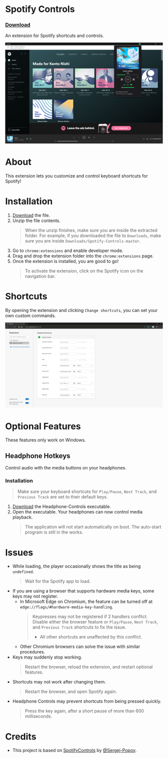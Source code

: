 # Spotify Controls
### [Download](https://github.com/KentoNishi/Spotify-Controls/archive/master.zip)
An extension for Spotify shortcuts and controls.

![Screeenshot](images/screenshot.png)

# About
This extension lets you customize and control keyboard shortcuts for Spotify!

# Installation
1. [Download](https://github.com/KentoNishi/Spotify-Controls/archive/master.zip) the file.
2. Unzip the file contents. 
    > When the unzip finishes, make sure you are inside the extracted folder. For example, if you downloaded the file to `Downloads`, make sure you are inside `Downloads/Spotify-Controls-master`.
3. Go to ``chrome:extensions`` and enable developer mode.
4. Drag and drop the extension folder into the ``chrome:extensions`` page.
5. Once the extension is installed, you are good to go!
    > To activate the extension, click on the Spotify icon on the navigation bar.

# Shortcuts
By opening the extension and clicking ``Change shortcuts``, you can set your own custom commands.

![Screeenshot](images/shortcuts.png)

# Optional Features
These features only work on Windows.
## Headphone Hotkeys
Control audio with the media buttons on your headphones.
### Installation
> Make sure your keyboard shortcuts for ``Play/Pause``, ``Next Track``, and ``Previous Track`` are set to their default keys.
1. [Download](https://github.com/KentoNishi/Spotify-Controls/raw/master/Headphone-Controls.exe) the Headphone-Controls executable.
2. Open the executable. Your headphones can now control media playback.
    > The application will not start automatically on boot. The auto-start program is still in the works.

# Issues
* While loading, the player occasionally shows the title as being ``undefined``.
    > Wait for the Spotify app to load.
* If you are using a browser that supports hardware media keys, some keys may not register.
    * In Microsoft Edge on Chromium, the feature can be turned off at ``edge://flags/#hardware-media-key-handling``.
        > Keypresses may not be registered if 2 handlers conflict. Disable either the browser feature or ``Play/Pause``, ``Next Track``, and ``Previous Track`` shortcuts to fix the issue.
        >   * All other shortcuts are unaffected by this conflict.
    * Other Chromium browsers can solve the issue with similar procedures.
* Keys may suddenly stop working.
    > Restart the browser, reload the extension, and restart optional features.
* Shortcuts may not work after changing them.
    > Restart the browser, and open Spotify again.
* Headphone Controls may prevent shortcuts from being pressed quickly.
    > Press the key again, after a short pause of more than 600 milliseconds.    
    
# Credits
* This project is based on [SpotifyControls](https://github.com/Sergej-Popov/SpotifyControls) by [@Sergej-Popov](https://github.com/Sergej-Popov).